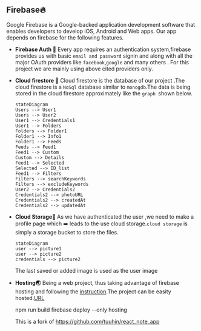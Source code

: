 ## Firebase🔥

Google Firebase is a Google-backed application development software that enables developers to develop iOS, Android and Web apps. Our app depends on firebase for the following features.

- **Firebase Auth 🦸**
  Every app requires an authentication system,firebase provides us with basic `email and password` signin and along with all the major OAuth providers like `facebook`,`google` and many others .
  For this project we are mainly using above cited providers only.

- **Cloud firestore 🧮**
  Cloud firestore is the database of our project .The cloud firestore is a `NoSql` database similar to `monogdb`.The data is being stored in the cloud firestore approximately like the `graph `shown below.

  ```mermaid
  stateDiagram
  Users --> User1
  Users --> User2
  User1 --> Credentials1
  User1 --> Folders
  Folders --> Folder1
  Folder1 --> Info1
  Folder1 --> Feeds
  Feeds --> Feed1
  Feed1 --> Custom
  Custom --> Details
  Feed1 --> Selected
  Selected --> ID_list
  Feed1 --> Filters
  Filters --> searchKeywords
  Filters --> excludeKeywords
  User2 --> Credentials2
  Credentials2 --> photoURL
  Credentials2 --> createdAt
  Credentials2 --> updatedAt
  ```

- **Cloud Storage🏪**
  As we have authenticated the user ,we need to make a profile page which ➡️ leads to the use cloud storage.`cloud storage` is simply a storage bucket to store the files.
  ```mermaid
  stateDiagram
  user --> picture1
  user --> picture2
  credentials --> picture2
  ```
  The last saved or added image is used as the user image
- **Hosting🌏**
  Being a web project, thus taking advantage of firebase hosting and following the [instruction](https://firebase.google.com/docs/hosting/quickstart).The project can be easity hosted.[URL](https://notify-b3141.web.app/)

  npm run build
  firebase deploy --only hosting


  This is a fork of https://github.com/tuuhin/react_note_app